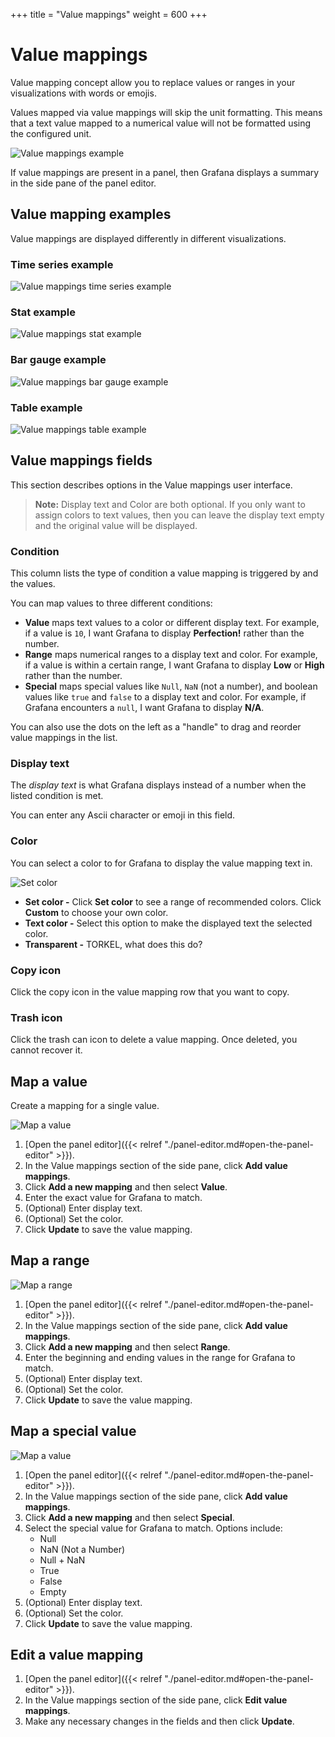 +++
title = "Value mappings"
weight = 600
+++

# Value mappings

Value mapping concept allow you to replace values or ranges in your visualizations with words or emojis.

Values mapped via value mappings will skip the unit formatting. This means that a text value mapped to a numerical value will not be formatted using the configured unit.

![Value mappings example](/static/img/docs/value-mappings/value-mappings-example-8-0.png)

If value mappings are present in a panel, then Grafana displays a summary in the side pane of the panel editor.

## Value mapping examples

Value mappings are displayed differently in different visualizations.

### Time series example

![Value mappings time series example](/static/img/docs/value-mappings/value-mappings-summary-example-8-0.png)

### Stat example

![Value mappings stat example](/static/img/docs/value-mappings/value-mappings-stat-example-8-0.png)

### Bar gauge example

![Value mappings bar gauge example](/static/img/docs/value-mappings/value-mappings-bar-gauge-example-8-0.png)

### Table example

![Value mappings table example](/static/img/docs/value-mappings/value-mappings-table-example-8-0.png)

## Value mappings fields

This section describes options in the Value mappings user interface.

> **Note:** Display text and Color are both optional. If you only want to assign colors to text values, then you can leave the display text empty and the original value will be displayed.

### Condition

This column lists the type of condition a value mapping is triggered by and the values.

You can map values to three different conditions:

- **Value** maps text values to a color or different display text. For example, if a value is `10`, I want Grafana to display **Perfection!** rather than the number.
- **Range** maps numerical ranges to a display text and color. For example, if a value is within a certain range, I want Grafana to display **Low** or **High** rather than the number.
- **Special** maps special values like `Null`, `NaN` (not a number), and boolean values like `true` and `false` to a display text and color. For example, if Grafana encounters a `null`, I want Grafana to display **N/A**.

You can also use the dots on the left as a "handle" to drag and reorder value mappings in the list.

### Display text

The _display text_ is what Grafana displays instead of a number when the listed condition is met.

You can enter any Ascii character or emoji in this field.

### Color

You can select a color to for Grafana to display the value mapping text in.

![Set color](/static/img/docs/value-mappings/set-color-8-0.png)

- **Set color -** Click **Set color** to see a range of recommended colors. Click **Custom** to choose your own color.
- **Text color -** Select this option to make the displayed text the selected color.
- **Transparent -** TORKEL, what does this do?

### Copy icon

Click the copy icon in the value mapping row that you want to copy.

### Trash icon

Click the trash can icon to delete a value mapping. Once deleted, you cannot recover it.

## Map a value

Create a mapping for a single value.

![Map a value](/static/img/docs/value-mappings/map-value-8-0.png)

1. [Open the panel editor]({{< relref "./panel-editor.md#open-the-panel-editor" >}}).
1. In the Value mappings section of the side pane, click **Add value mappings**.
1. Click **Add a new mapping** and then select **Value**.
1. Enter the exact value for Grafana to match.
1. (Optional) Enter display text.
1. (Optional) Set the color.
1. Click **Update** to save the value mapping.

## Map a range

![Map a range](/static/img/docs/value-mappings/map-range-8-0.png)

1. [Open the panel editor]({{< relref "./panel-editor.md#open-the-panel-editor" >}}).
1. In the Value mappings section of the side pane, click **Add value mappings**.
1. Click **Add a new mapping** and then select **Range**.
1. Enter the beginning and ending values in the range for Grafana to match.
1. (Optional) Enter display text.
1. (Optional) Set the color.
1. Click **Update** to save the value mapping.

## Map a special value

![Map a value](/static/img/docs/value-mappings/map-special-value-8-0.png)

1. [Open the panel editor]({{< relref "./panel-editor.md#open-the-panel-editor" >}}).
1. In the Value mappings section of the side pane, click **Add value mappings**.
1. Click **Add a new mapping** and then select **Special**.
1. Select the special value for Grafana to match. Options include:
   - Null
   - NaN (Not a Number)
   - Null + NaN
   - True
   - False
   - Empty
1. (Optional) Enter display text.
1. (Optional) Set the color.
1. Click **Update** to save the value mapping.

## Edit a value mapping

1. [Open the panel editor]({{< relref "./panel-editor.md#open-the-panel-editor" >}}).
1. In the Value mappings section of the side pane, click **Edit value mappings**.
1. Make any necessary changes in the fields and then click **Update**.
